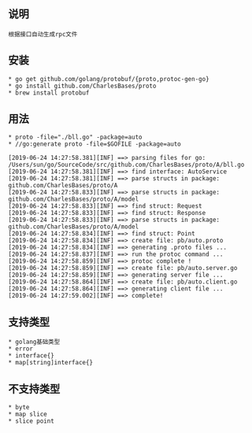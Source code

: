 ## 说明
	根据接口自动生成rpc文件
## 安装
	* go get github.com/golang/protobuf/{proto,protoc-gen-go}
	* go install github.com/CharlesBases/proto
	* brew install protobuf
## 用法
	* proto -file="./bll.go" -package=auto
	* //go:generate proto -file=$GOFILE -package=auto
```
[2019-06-24 14:27:58.381][INF] ==> parsing files for go: /Users/sun/go/SourceCode/src/github.com/CharlesBases/proto/A/bll.go
[2019-06-24 14:27:58.381][INF] ==> find interface: AutoService
[2019-06-24 14:27:58.381][INF] ==> parse structs in package: github.com/CharlesBases/proto/A
[2019-06-24 14:27:58.833][INF] ==> parse structs in package: github.com/CharlesBases/proto/A/model
[2019-06-24 14:27:58.833][INF] ==> find struct: Request
[2019-06-24 14:27:58.833][INF] ==> find struct: Response
[2019-06-24 14:27:58.833][INF] ==> parse structs in package: github.com/CharlesBases/proto/A/model
[2019-06-24 14:27:58.834][INF] ==> find struct: Point
[2019-06-24 14:27:58.834][INF] ==> create file: pb/auto.proto
[2019-06-24 14:27:58.834][INF] ==> generating .proto files ...
[2019-06-24 14:27:58.837][INF] ==> run the protoc command ...
[2019-06-24 14:27:58.859][INF] ==> protoc complete !
[2019-06-24 14:27:58.859][INF] ==> create file: pb/auto.server.go
[2019-06-24 14:27:58.859][INF] ==> generating server file ...
[2019-06-24 14:27:58.864][INF] ==> create file: pb/auto.client.go
[2019-06-24 14:27:58.864][INF] ==> generating client file ...
[2019-06-24 14:27:59.002][INF] ==> complete!
```

## 支持类型
	* golang基础类型
	* error
	* interface{}
	* map[string]interface{}

## 不支持类型
	* byte
	* map slice
	* slice point